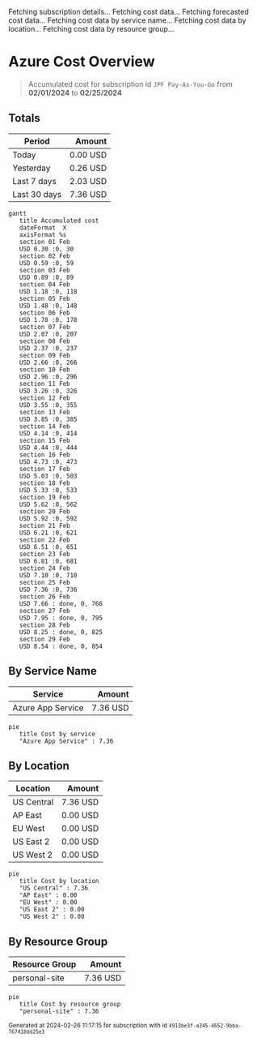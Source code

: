 Fetching subscription details...
Fetching cost data...
Fetching forecasted cost data...
Fetching cost data by service name...
Fetching cost data by location...
Fetching cost data by resource group...
# Azure Cost Overview

> Accumulated cost for subscription id `JPF Pay-As-You-Go` from **02/01/2024** to **02/25/2024**

## Totals

|Period|Amount|
|---|---:|
|Today|0.00 USD|
|Yesterday|0.26 USD|
|Last 7 days|2.03 USD|
|Last 30 days|7.36 USD|

```mermaid
gantt
   title Accumulated cost
   dateFormat  X
   axisFormat %s
   section 01 Feb
   USD 0.30 :0, 30
   section 02 Feb
   USD 0.59 :0, 59
   section 03 Feb
   USD 0.89 :0, 89
   section 04 Feb
   USD 1.18 :0, 118
   section 05 Feb
   USD 1.48 :0, 148
   section 06 Feb
   USD 1.78 :0, 178
   section 07 Feb
   USD 2.07 :0, 207
   section 08 Feb
   USD 2.37 :0, 237
   section 09 Feb
   USD 2.66 :0, 266
   section 10 Feb
   USD 2.96 :0, 296
   section 11 Feb
   USD 3.26 :0, 326
   section 12 Feb
   USD 3.55 :0, 355
   section 13 Feb
   USD 3.85 :0, 385
   section 14 Feb
   USD 4.14 :0, 414
   section 15 Feb
   USD 4.44 :0, 444
   section 16 Feb
   USD 4.73 :0, 473
   section 17 Feb
   USD 5.03 :0, 503
   section 18 Feb
   USD 5.33 :0, 533
   section 19 Feb
   USD 5.62 :0, 562
   section 20 Feb
   USD 5.92 :0, 592
   section 21 Feb
   USD 6.21 :0, 621
   section 22 Feb
   USD 6.51 :0, 651
   section 23 Feb
   USD 6.81 :0, 681
   section 24 Feb
   USD 7.10 :0, 710
   section 25 Feb
   USD 7.36 :0, 736
   section 26 Feb
   USD 7.66 : done, 0, 766
   section 27 Feb
   USD 7.95 : done, 0, 795
   section 28 Feb
   USD 8.25 : done, 0, 825
   section 29 Feb
   USD 8.54 : done, 0, 854
```

## By Service Name

|Service|Amount|
|---|---:|
|Azure App Service|7.36 USD|

```mermaid
pie
   title Cost by service
   "Azure App Service" : 7.36
```

## By Location

|Location|Amount|
|---|---:|
|US Central|7.36 USD|
|AP East|0.00 USD|
|EU West|0.00 USD|
|US East 2|0.00 USD|
|US West 2|0.00 USD|

```mermaid
pie
   title Cost by location
   "US Central" : 7.36
   "AP East" : 0.00
   "EU West" : 0.00
   "US East 2" : 0.00
   "US West 2" : 0.00
```

## By Resource Group

|Resource Group|Amount|
|---|---:|
|personal-site|7.36 USD|

```mermaid
pie
   title Cost by resource group
   "personal-site" : 7.36
```

<sup>Generated at 2024-02-26 11:17:15 for subscription with id `4913be3f-a345-4652-9bba-767418dd25e3`</sup>
